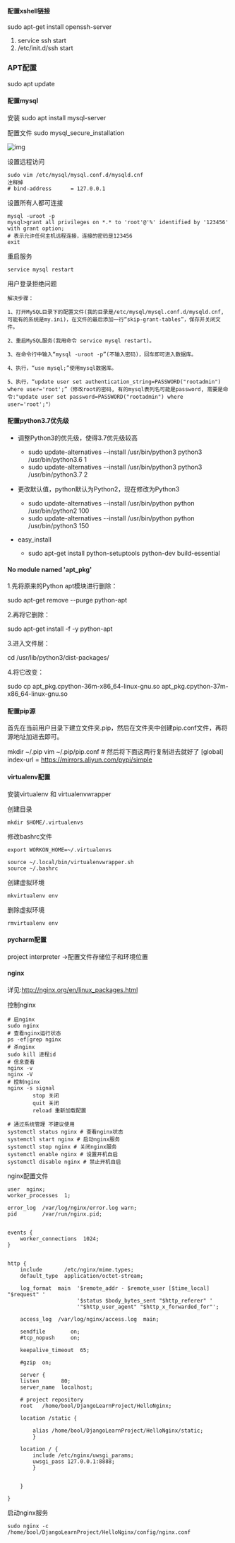 #### 配置xshell链接

sudo apt-get install openssh-server

1. service ssh start
2. /etc/init.d/ssh start

### APT配置

sudo apt update

#### 配置mysql

安装 sudo apt install mysql-server

配置文件 sudo mysql_secure_installation

![img](..\图片\ubuntu00.jpg)

设置远程访问

```
sudo vim /etc/mysql/mysql.conf.d/mysqld.cnf
注释掉
# bind-address      = 127.0.0.1
```

设置所有人都可连接

```
mysql -uroot -p
mysql>grant all privileges on *.* to 'root'@'%' identified by '123456' with grant option;
# 表示允许任何主机远程连接，连接的密码是123456
exit
```

重启服务

```
service mysql restart
```

用户登录拒绝问题

```
解决步骤：

1、打开MySQL目录下的配置文件(我的目录是/etc/mysql/mysql.conf.d/mysqld.cnf, 可能有的系统是my.ini)，在文件的最后添加一行“skip-grant-tables”，保存并关闭文件。

2、重启MySQL服务(我用命令 service mysql restart)。

3、在命令行中输入“mysql -uroot -p”(不输入密码)，回车即可进入数据库。

4、执行，“use mysql;”使用mysql数据库。

5、执行，“update user set authentication_string=PASSWORD("rootadmin") where user='root';”（修改root的密码, 有的mysql表列名可能是password, 需要是命令:"update user set password=PASSWORD("rootadmin") where user='root';"）
```



#### 配置python3.7优先级

- 调整Python3的优先级，使得3.7优先级较高
  - sudo update-alternatives --install /usr/bin/python3 python3 /usr/bin/python3.6 1
  - sudo update-alternatives --install /usr/bin/python3 python3 /usr/bin/python3.7 2

- 更改默认值，python默认为Python2，现在修改为Python3
  - sudo update-alternatives --install /usr/bin/python python /usr/bin/python2 100
  - sudo update-alternatives --install /usr/bin/python python /usr/bin/python3 150

- easy_install
  - sudo apt-get install python-setuptools python-dev build-essential

#### No module named 'apt_pkg'

1.先将原来的Python apt模块进行删除：

sudo apt-get remove --purge python-apt

2.再将它删除：

sudo apt-get install -f -y python-apt

3.进入文件层：

cd /usr/lib/python3/dist-packages/

4.将它改变：

sudo cp apt_pkg.cpython-36m-x86_64-linux-gnu.so apt_pkg.cpython-37m-x86_64-linux-gnu.so


#### 配置pip源

首先在当前用户目录下建立文件夹.pip，然后在文件夹中创建pip.conf文件，再将源地址加进去即可。

mkdir ~/.pip
vim ~/.pip/pip.conf
\# 然后将下面这两行复制进去就好了
[global]
index-url = https://mirrors.aliyun.com/pypi/simple

#### virtualenv配置

安装virtualenv 和 virtualenvwrapper

创建目录

```
mkdir $HOME/.virtualenvs
```

修改bashrc文件

```
export WORKON_HOME=~/.virtualenvs

source ~/.local/bin/virtualenvwrapper.sh
source ~/.bashrc
```

创建虚拟环境

```
mkvirtualenv env
```

删除虚拟环境

```
rmvirtualenv env
```



#### pycharm配置

project interpreter ->配置文件存储位子和环境位置

















#### nginx

 详见:http://nginx.org/en/linux_packages.html

控制nginx

```
# 启nginx
sudo nginx
# 查看nginx运行状态
ps -ef|grep nginx
# 杀nginx
sudo kill 进程id
# 信息查看
nginx -v
nginx -V
# 控制nginx
nginx -s signal
		stop 关闭
		quit 关闭
		reload 重新加载配置
		
# 通过系统管理 不建议使用
systemctl status nginx # 查看nginx状态
systemctl start nginx # 启动nginx服务
systemctl stop nginx # 关闭nginx服务
systemctl enable nginx # 设置开机自启
systemctl disable nginx # 禁止开机自启
```

nginx配置文件

```
user  nginx;
worker_processes  1;

error_log  /var/log/nginx/error.log warn;
pid        /var/run/nginx.pid;


events {
    worker_connections  1024;
}


http {
    include       /etc/nginx/mime.types;
    default_type  application/octet-stream;

    log_format  main  '$remote_addr - $remote_user [$time_local] "$request" '
                      '$status $body_bytes_sent "$http_referer" '
                      '"$http_user_agent" "$http_x_forwarded_for"';

    access_log  /var/log/nginx/access.log  main;

    sendfile        on;
    #tcp_nopush     on;

    keepalive_timeout  65;

    #gzip  on;

    server {
    listen       80;
    server_name  localhost;

    # project repository
    root   /home/bool/DjangoLearnProject/HelloNginx;

    location /static {

        alias /home/bool/DjangoLearnProject/HelloNginx/static;
        }

    location / {
        include /etc/nginx/uwsgi_params;
        uwsgi_pass 127.0.0.1:8888;
        }


    }

}
```

启动nginx服务

```
sudo nginx -c /home/bool/DjangoLearnProject/HelloNginx/config/nginx.conf
```

